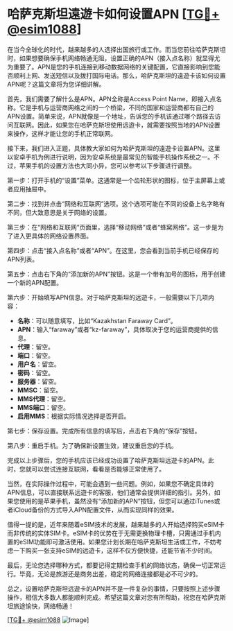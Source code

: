 # 哈萨克斯坦遠遊卡如何设置APN [[TG💪+ @esim1088](https://t.me/s/esim1088)]

在当今全球化的时代，越来越多的人选择出国旅行或工作。而当您前往哈萨克斯坦时，如果想要确保手机网络畅通无阻，设置正确的APN（接入点名称）就显得尤为重要了。APN是您的手机连接到移动数据网络的关键配置，它直接影响到您能否顺利上网、发送短信以及拨打国际电话。那么，哈萨克斯坦的遠遊卡该如何设置APN呢？这篇文章将为您详细讲解。

首先，我们需要了解什么是APN。APN全称是Access Point Name，即接入点名称。它是手机与运营商网络之间的一个桥梁，不同的国家和运营商都有自己的APN设置。简单来说，APN就像是一个地址，告诉您的手机该通过哪个路径去访问互联网。因此，如果您在哈萨克斯坦使用远遊卡，就需要按照当地的APN设置来操作，这样才能让您的手机正常联网。

接下来，我们进入正题，具体教大家如何为哈萨克斯坦的遠遊卡设置APN。这里以安卓手机为例进行说明，因为安卓系统是最常见的智能手机操作系统之一。不过，苹果手机的设置方法也大同小异，您可以参考以下步骤进行调整。

第一步：打开手机的“设置”菜单。这通常是一个齿轮形状的图标，位于主屏幕上或者应用抽屉中。

第二步：找到并点击“网络和互联网”选项。这个选项可能在不同的设备上名字略有不同，但大致意思是关于网络的设置。

第三步：在“网络和互联网”页面里，选择“移动网络”或者“蜂窝网络”。这一步是为了进入更具体的网络设置界面。

第四步：点击“接入点名称”或者“APN”。在这里，您会看到当前手机已经保存的APN列表。

第五步：点击右下角的“添加新的APN”按钮。这是一个带有加号的图标，用于创建一个新的APN配置。

第六步：开始填写APN信息。对于哈萨克斯坦的远遊卡，一般需要以下几项内容：

- **名称**：可以随意填写，比如“Kazakhstan Faraway Card”。
- **APN**：输入“faraway”或者“kz-faraway”，具体取决于您的运营商提供的信息。
- **代理**：留空。
- **端口**：留空。
- **用户名**：留空。
- **密码**：留空。
- **服务器**：留空。
- **MMSC**：留空。
- **MMS代理**：留空。
- **MMS端口**：留空。
- **启用MMS**：根据实际情况选择是否开启。

第七步：保存设置。完成所有信息的填写后，点击右下角的“保存”按钮。

第八步：重启手机。为了确保新设置生效，建议重启您的手机。

完成以上步骤后，您的手机应该已经成功设置了哈萨克斯坦远遊卡的APN。此时，您就可以尝试连接互联网，看看是否能够正常使用了。

当然，在实际操作过程中，可能会遇到一些问题。例如，如果您不确定具体的APN信息，可以直接联系远遊卡的客服，他们通常会提供详细的指引。另外，如果您使用的是苹果手机，虽然没有“添加新的APN”按钮，但您可以通过iTunes或者iCloud备份的方式导入APN配置文件，从而实现同样的效果。

值得一提的是，近年来随着eSIM技术的发展，越来越多的人开始选择购买eSIM卡而非传统的实体SIM卡。eSIM卡的优势在于无需更换物理卡槽，只需通过手机内置的eSIM功能即可激活使用。如果您计划长期在哈萨克斯坦生活或工作，不妨考虑一下购买一张支持eSIM的远遊卡，这样不仅方便快捷，还能节省不少时间。

最后，无论您选择哪种方式，都要记得定期检查手机的网络状态，确保一切正常运行。毕竟，无论是旅游还是商务出差，稳定的网络连接都是必不可少的。

总之，设置哈萨克斯坦远遊卡的APN并不是一件复杂的事情，只要按照上述步骤操作，相信大多数人都能顺利完成。希望这篇文章对您有所帮助，祝您在哈萨克斯坦旅途愉快，网络畅通！

[[TG💪+ @esim1088](https://t.me/s/esim1088) ![Image](https://i.postimg.cc/4NQfJmqS/Snipaste-2025-05-13-00-14-12.png)]